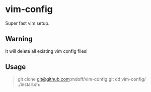 # vim-config
Super fast vim setup.

## Warning
It will delete all existing vim config files!

## Usage
> git clone git@github.com:mdoff/vim-config.git 
> cd vim-config/
> ./install.sh:
